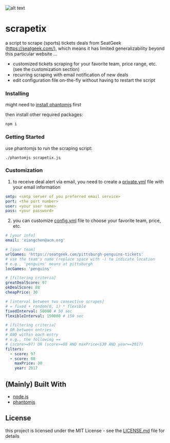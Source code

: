 ![alt text](https://cdnd.icons8.com/wp-content/uploads/2015/06/Website-Under-Construction.jpg "under construction")

# scrapetix

a script to scrape (sports) tickets deals from SeatGeek (https://seatgeek.com/), which means it has limited generalizability beyond this particular website ...

* customized tickets scraping for your favorite team, price range, etc. (see the customization section)
* recurring scraping with email notification of new deals
* edit configuration file on-the-fly without having to restart the script

### Installing
might need to [install phantomjs](http://phantomjs.org/download.html) first

then install other required packages:
```shell
npm i
```

### Getting Started
use phantomjs to run the scraping script:
```shell
./phantomjs scrapetix.js
```

### Customization
1. to receive deal alert via email, you need to create a [private.yml](private.yml) file with your email information
```yaml
smtp: <smtp server of you preferred email service>
port: <the port number>
user: <your user name>
pass: <your password>
```
2. you can customize [config.yml](config.yml) file to choose your favorite team, price, etc.
```yaml
# [your info]
email: 'xiangchen@acm.org'

# [your team]
urlGames: 'https://seatgeek.com/pittsburgh-penguins-tickets'
# use the team's name (replace space with -) to indicate location
# e.g., 'penguins' means at pittsburgh
locGames: 'penguins'

# [filtering criteria]
greatDealScore: 97
okDealScore: 88
cheapPrice: 30

# [interval between two consective scrapes]
# = fixed + random(0, 1) * flexible
fixedInterval: 50000 # 50 sec
flexibleInterval: 150000 # 150 sec

# [filtering criteria]
# OR between entries
# AND within each entry
# e.g., the following == 
# (score>=97) OR (score>=88 AND maxPrice<$30 AND year==2017)
filters:
  - score: 97
  - score: 88
    maxPrice: 30
    year: 2017
```

## (Mainly) Built With
* [node.js](https://nodejs.org/)
* [phantomjs](http://phantomjs.org/)

## License

this project is licensed under the MIT License - see the [LICENSE.md](LICENSE.md) file for details

